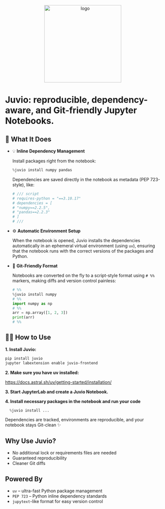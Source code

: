 <div align="center">
  <img alt="logo" src="https://gist.githubusercontent.com/OKUA1/d6e65e883546021ea774857878fd0537/raw/4de2ea217e25d9ff7b3d2a73899e85665ed7d94c/juvio_logo.svg" height = "250">
</div>


# **Juvio**: reproducible, dependency-aware, and Git-friendly Jupyter Notebooks.

## 🚀 What It Does

- 💡 **Inline Dependency Management**

  Install packages right from the notebook:

  ```python
  %juvio install numpy pandas
  ```

  Dependencies are saved directly in the notebook as metadata (PEP 723-style), like:
  ```python
  # /// script
  # requires-python = "==3.10.17"
  # dependencies = [
  # "numpy==2.2.5",
  # "pandas==2.2.3"
  # ]
  # ///
  ```

- ⚙️ **Automatic Environment Setup**

    When the notebook is opened, Juvio installs the dependencies automatically in an ephemeral virtual environment (using `uv`), ensuring that the notebook runs with the correct versions of the packages and Python.

- 📁 **Git-Friendly Format**

    Notebooks are converted on the fly to a script-style format using `# %%` markers, making diffs and version control painless:
    ```python
    # %%
    %juvio install numpy
    # %%
    import numpy as np
    # %%
    arr = np.array([1, 2, 3])
    print(arr)
    # %%
    ```

## 🧑‍💻 How to Use

**1. Install Juvio:**

```bash
pip install juvio
jupyter labextension enable juvio-frontend
```

**2. Make sure you have uv installed:**

https://docs.astral.sh/uv/getting-started/installation/

**3. Start JupyterLab and create a Juvio Notebook.**
 
**4. Install necessary packages in the notebook and run your code**

```python
  %juvio install ...
  ```
Dependencies are tracked, environments are reproducible, and your notebook stays Git-clean ✨

## Why Use Juvio?

- No additional lock or requirements files are needed
- Guaranteed reproducibility
- Cleaner Git diffs

## Powered By

- `uv` – ultra-fast Python package management
- `PEP 723` – Python inline dependency standards
- `jupytext`-like format for easy version control

